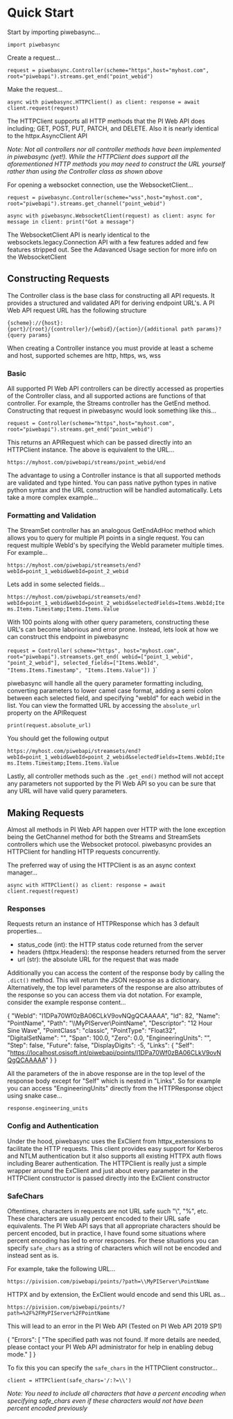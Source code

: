 # Quick Start

Start by importing piwebasync...

`import piwebasync`

Create a request...

`request = piwebasync.Controller(scheme="https",host="myhost.com", root="piwebapi").streams.get_end("point_webid")`

Make the request...

`async with piwebasync.HTTPClient() as client:
	response = await client.request(request)`

The HTTPClient supports all HTTP methods that the PI Web API does including; GET, POST, PUT, PATCH, and DELETE. Also it is nearly identical to the httpx.AsyncClient API

*Note: Not all controllers nor all controller methods have been implemented in piwebasync (yet!). While the HTTPClient does support all the aforementioned HTTP methods you may need to construct the URL yourself rather than using the Controller class as shown above*

For opening a websocket connection, use the WebsocketClient...

`request = piwebasync.Controller(scheme="wss",host="myhost.com", root="piwebapi").streams.get_channel("point_webid")`

`async with piwebasync.WebsocketClient(request) as client:
	async for message in client:
		print("Got a message")`

The WebsocketClient API is nearly identical to the websockets.legacy.Connection API with a few features added and few features stripped out. See the Adavanced Usage section for more info on the WebsocketClient

## Constructing Requests

The Controller class is the base class for constructing all API requests. It provides a structured and validated API for deriving endpoint URL's. A PI Web API request URL has the following structure

`{scheme}://{host}:{port}/{root}/{controller}/{webid}/{action}/{additional path params}?{query params}`

When creating a Controller instance you must provide at least a scheme and host, supported schemes are http, https, ws, wss

### Basic

All supported PI Web API controllers can be directly accessed as properties of the Controller class, and all supported actions are functions of that controller. For example, the Streams controller has the GetEnd method. Constructing that request in piwebasync would look something like this...

`request = Controller(scheme="https",host="myhost.com", root="piwebapi").streams.get_end("point_webid")`

This returns an APIRequest which can be passed directly into an HTTPClient instance. The above is equivalent to the URL...

`https://myhost.com/piwebapi/streams/point_webid/end`

The advantage to using a Controller instance is that all supported methods are validated and type hinted. You can pass native python types in native python syntax and the URL construction will be handled automatically. Lets take a more complex example...

### Formatting and Validation

The StreamSet controller has an analogous GetEndAdHoc method which allows you to query for multiple PI points in a single request. You can request multiple WebId's by specifying the WebId parameter multiple times. For example...

`https://myhost.com/piwebapi/streamsets/end?webId=point_1_webid&webId=point_2_webid`

Lets add in some selected fields...

`https://myhost.com/piwebapi/streamsets/end?webId=point_1_webid&webId=point_2_webid&selectedFields=Items.WebId;Items.Items.Timestamp;Items.Items.Value`

With 100 points along with other query parameters, constructing these URL's can become laborious and error prone. Instead, lets look at how we can construct this endpoint in piwebasync

`request = Controller(`
	 `scheme="https",
	host="myhost.com",
	root="piwebapi").streamsets.get_end(
		webid=["point_1_webid", "point_2_webid"],
		selected_fields=["Items.WebId", "Items.Items.Timestamp", "Items.Items.Value"])
`)`

piwebasync will handle all the query parameter formatting including, converting parameters to lower camel case format, adding a semi colon between each selected field, and specifying "webId" for each webid in the list. You can view the formatted URL by accessing the `absolute_url` property on the APIRequest

`print(request.absolute_url)`

You should get the following output

`https://myhost.com/piwebapi/streamsets/end?webId=point_1_webid&webId=point_2_webid&selectedFields=Items.WebId;Items.Items.Timestamp;Items.Items.Value`

Lastly, all controller methods such as the `.get_end()` method will not accept any parameters not supported by the PI Web API so you can be sure that any URL  will have valid query parameters.

## Making Requests

Almost all methods in PI Web API happen over HTTP with the lone exception being the GetChannel method for both the Streams and StreamSets controllers which use the Websocket protocol. piwebasync provides an HTTPClient for handling HTTP requests concurrently.

The preferred way of using the HTTPClient is as an async context manager...

`async with HTTPClient() as client:
	response = await client.request(request)`

### Responses

Requests return an instance of HTTPResponse which has 3 default properties...

- status_code (int): the HTTP status code returned from the server
- headers (httpx.Headers): the response headers returned from the server
- url (str): the absolute URL for the request that was made

Additionally you can access the content of the response body by calling the `.dict()` method. This will return the JSON response as a dictionary. Alternatively, the top level parameters of the response are also attributes of the response so you can access them via dot notation. For example, consider the example response content...

{
	"WebId": "I1DPa70Wf0zBA06CLkV9ovNQgQCAAAAA",
	"Id": 82,
	"Name": "PointName",
	"Path": "\\\\MyPIServer\\PointName",
	"Descriptor": "12 Hour Sine Wave",
	"PointClass": "classic",
	"PointType": "Float32",
	"DigitalSetName": "",
	"Span": 100.0,
	"Zero": 0.0,
	"EngineeringUnits": "",
	"Step": false,
	"Future": false,
	"DisplayDigits": -5,
	"Links": {
		"Self":
		"https://localhost.osisoft.int/piwebapi/points/I1DPa70Wf0zBA06CLkV9ovNQgQCAAAAA"
	}
}

All the parameters of the in above response are in the top level of the response body except for "Self" which is nested in "Links". So for example you can access "EngineeringUnits" directly from the HTTPResponse object using snake case...

`response.engineering_units`

### Config and Authentication

Under the hood, piwebasync uses the ExClient from httpx_extensions to facilitate the HTTP requests. This client provides easy support for Kerberos and NTLM authentication but it also supports all existing HTTPX auth flows including Bearer authentication. The HTTPClient is really just a simple wrapper around the ExClient and just about every parameter in the HTTPClient constructor is passed directly into the ExClient constructor

### SafeChars

Oftentimes, characters in requests are not URL safe such "\\", "%", etc. These characters are usually percent encoded to their URL safe equivalents. The PI Web API says that all appropriate characters should be percent encoded, but in practice, I have found some situations where percent encoding has led to error responses. For these situations you can specify `safe_chars` as a string of characters which will not be encoded and instead sent as is.

For example, take the following URL...

`https://pivision.com/piwebapi/points/?path=\\MyPIServer\PointName`

HTTPX and by extension, the ExClient would encode and send this URL as...

`https://pivision.com/piwebapi/points/?path=%2F%2FMyPIServer%2FPointName`

This will lead to an error in the PI Web API (Tested on PI Web API 2019 SP1)

{
  	"Errors": [
    	"The specified path was not found. If more details are needed, please contact your PI Web API administrator for help in enabling debug mode."
  	]
}

To fix this you can specify the `safe_chars` in the HTTPClient constructor...

`client = HTTPClient(safe_chars='/:?=\\')`

*Note: You need to include all characters that have a percent encoding when specifying safe_chars even if these characters would not have been percent encoded previously*

